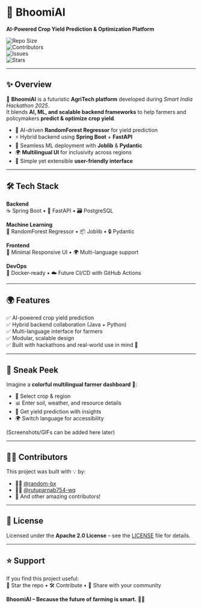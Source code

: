 # 🌾 BhoomiAI  
**AI-Powered Crop Yield Prediction & Optimization Platform**  

![Repo Size](https://img.shields.io/github/repo-size/random-bx/BhoomiAI?color=green)  
![Contributors](https://img.shields.io/github/contributors/random-bx/BhoomiAI?color=yellow)  
![Issues](https://img.shields.io/github/issues/random-bx/BhoomiAI?color=red)  
![Stars](https://img.shields.io/github/stars/random-bx/BhoomiAI?style=social)  

---

## ✨ Overview
🚜 **BhoomiAI** is a futuristic **AgriTech platform** developed during *Smart India Hackathon 2025*.  
It blends **AI, ML, and scalable backend frameworks** to help farmers and policymakers **predict & optimize crop yield**.  

- 🔮 AI-driven **RandomForest Regressor** for yield prediction  
- ⚡ Hybrid backend using **Spring Boot** + **FastAPI**  
- 🧮 Seamless ML deployment with **Joblib** & **Pydantic**  
- 🌍 **Multilingual UI** for inclusivity across regions  
- 🎨 Simple yet extensible **user-friendly interface**  

---

## 🛠 Tech Stack

**Backend**  
☕ Spring Boot • 🐍 FastAPI • 🗃 PostgreSQL  

**Machine Learning**  
🌲 RandomForest Regressor • 📦 Joblib • 🔒 Pydantic  

**Frontend**  
🎨 Minimal Responsive UI • 🌍 Multi-language support  

**DevOps**  
🐳 Docker-ready • ☁️ Future CI/CD with GitHub Actions  

---

## 🌍 Features

✅ AI-powered crop yield prediction  
✅ Hybrid backend collaboration (Java + Python)  
✅ Multi-language interface for farmers  
✅ Modular, scalable design  
✅ Built with hackathons and real-world use in mind 🚀  

---

## 📸 Sneak Peek
Imagine a **colorful multilingual farmer dashboard** 🌱:  

- 🌾 Select crop & region  
- 📊 Enter soil, weather, and resource details  
- 🔮 Get yield prediction with insights  
- 🌍 Switch language for accessibility  

(Screenshots/GIFs can be added here later)

---

## 👨‍💻 Contributors

This project was built with 💡 by:  

- 🧑‍💻 [@random-bx](https://github.com/random-bx)  
- 🧑‍💻 [@rutuparnab754-wq](https://github.com/rutuparnab754-wq)  
- 🌟 And other amazing contributors!  

---

## 📜 License
Licensed under the **Apache 2.0 License** – see the [LICENSE](LICENSE) file for details.  

---

## ⭐ Support
If you find this project useful:  
🌟 Star the repo • 🛠 Contribute • 🚀 Share with your community  

**BhoomiAI – Because the future of farming is smart.** 🌾💡
